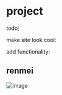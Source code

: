 # project

todo;

make site look cool:

add functionality:

## renmei

![image](content://com.android.chrome.FileProvider/images/screenshot/17279568456571641037952.jpg)
